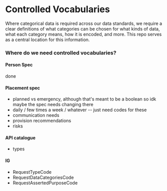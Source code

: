 # Controlled Vocabularies
Where categorical data is required across our data standards, we require a clear definitions of what categories can be chosen for what kinds of data, what each category means, how it is encoded, and more. This repo serves as a central location for this information.


### Where do we need controlled vocabularies?
#### Person Spec
done


#### Placement spec
* planned vs emergency, although that's meant to be a boolean so idk maybe the spec needs changing there
* daily / few times a week / whatever -- just need codes for these
* communication needs
* provision recommendations
* risks

#### API catalogue
* types

#### IG
* RequestTypeCode
* RequestDataCategoriesCode
* RequestAssertedPurposeCode